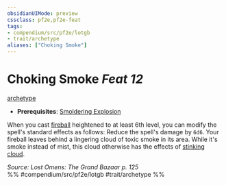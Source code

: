 ```yaml
---
obsidianUIMode: preview
cssclass: pf2e,pf2e-feat
tags:
- compendium/src/pf2e/lotgb
- trait/archetype
aliases: ["Choking Smoke"]
---
```

# Choking Smoke  *Feat 12*  
[archetype](/rules/traits/archetype.md)  

- **Prerequisites**: [Smoldering Explosion](/compendium/feats/smoldering-explosion-lotgb.md)

When you cast [fireball](/compendium/spells/fireball.md) heightened to at least 6th level, you can modify the spell's standard effects as follows: Reduce the spell's damage by `6d6`. Your fireball leaves behind a lingering cloud of toxic smoke in its area. While it's smoke instead of mist, this cloud otherwise has the effects of [stinking cloud](/compendium/spells/stinking-cloud.md).

*Source: Lost Omens: The Grand Bazaar p. 125*  
%% #compendium/src/pf2e/lotgb #trait/archetype %%